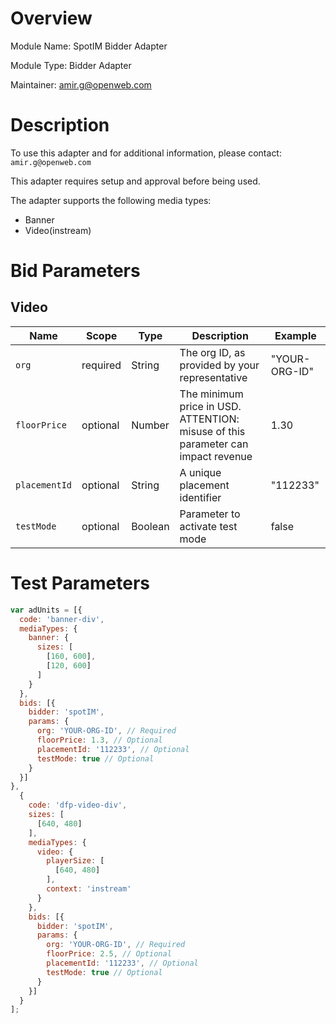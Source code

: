 # Overview

Module Name: SpotIM Bidder Adapter

Module Type: Bidder Adapter

Maintainer: amir.g@openweb.com


# Description

To use this adapter and for additional information, please contact: 
`amir.g@openweb.com`

This adapter requires setup and approval before being used. 

The adapter supports the following media types: 
* Banner 
* Video(instream) 


# Bid Parameters

## Video

| Name          | Scope | Type | Description                                                    | Example
|---------------| ----- | ---- |----------------------------------------------------------------| -------
| `org` | required | String |  The org ID, as provided by your representative         | "YOUR-ORG-ID"
| `floorPrice`  | optional | Number | The minimum price in USD. ATTENTION: misuse of this parameter can impact revenue | 1.30
| `placementId` | optional | String | A unique placement identifier                                     | "112233"
| `testMode`    | optional | Boolean | Parameter to activate test mode                                      | false

# Test Parameters

```javascript
var adUnits = [{
  code: 'banner-div',
  mediaTypes: {
    banner: {
      sizes: [
        [160, 600],
        [120, 600]
      ]
    }
  },
  bids: [{
    bidder: 'spotIM',
    params: {
      org: 'YOUR-ORG-ID', // Required
      floorPrice: 1.3, // Optional
      placementId: '112233', // Optional
      testMode: true // Optional
    }
  }]
},
  {
    code: 'dfp-video-div',
    sizes: [
      [640, 480]
    ],
    mediaTypes: {
      video: {
        playerSize: [
          [640, 480]
        ],
        context: 'instream'
      }
    },
    bids: [{
      bidder: 'spotIM',
      params: {
        org: 'YOUR-ORG-ID', // Required
        floorPrice: 2.5, // Optional
        placementId: '112233', // Optional
        testMode: true // Optional
      }
    }]
  }
];
```
